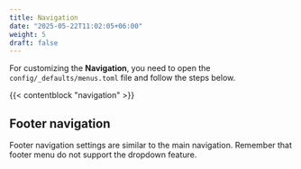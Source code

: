 ```yaml
---
title: Navigation
date: "2025-05-22T11:02:05+06:00"
weight: 5
draft: false
---
```


For customizing the **Navigation**, you need to open the `config/_defaults/menus.toml` file and follow the steps below.

{{< contentblock "navigation" >}}

## Footer navigation

Footer navigation settings are similar to the main navigation. Remember that footer menu do not support the dropdown feature.
